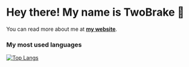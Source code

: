 # Hey there! My name is TwoBrake 👋
You can read more about me at [**my website**](https://twobrake.xyz).

### My most used languages
[![Top Langs](https://github-readme-stats.vercel.app/api/top-langs/?username=TwoBrake&langs_count=5)](https://github.com/anuraghazra/github-readme-stats)
